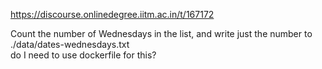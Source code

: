 https://discourse.onlinedegree.iitm.ac.in/t/167172

Count the number of Wednesdays in the list, and write just the number to ./data/dates-wednesdays.txt<br/>
do I need to use dockerfile for this?